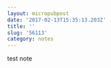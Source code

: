 ```yaml
---
layout: micropubpost
date: '2017-02-13T15:35:13.203Z'
title: ''
slug: '56113'
category: notes
---
```

test note
